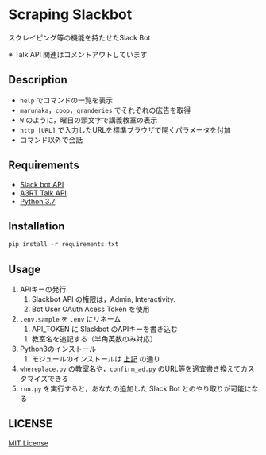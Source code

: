 # Scraping Slackbot

スクレイピング等の機能を持たせたSlack Bot

※ Talk API 関連はコメントアウトしています

## Description

- `help` でコマンドの一覧を表示  
- `marunaka`，`coop`，`granderies` でそれぞれの広告を取得  
- `W` のように，曜日の頭文字で講義教室の表示  
- `http [URL]` で入力したURLを標準ブラウザで開くパラメータを付加
- コマンド以外で会話

## Requirements

- [Slack bot API](https://api.slack.com/)
- [A3RT Talk API](https://a3rt.recruit-tech.co.jp/product/talkAPI/)
- [Python 3.7](https://www.python.org/downloads/)

## Installation

```Python
pip install -r requirements.txt
```

## Usage

1. APIキーの発行
    1. Slackbot API の権限は，Admin, Interactivity.
    1. Bot User OAuth Acess Token を使用
1. `.env.sample` を `.env` にリネーム
    1. API_TOKEN に Slackbot のAPIキーを書き込む
    <!-- 1. API_TOKEN と  API_KEY にそれぞれ Slackbot と TalkAPI のAPIキーを書き込む -->
    1. 教室名を追記する（半角英数のみ対応）
1. Python3のインストール
    1. モジュールのインストールは [上記](#Installation) の通り
1. `whereplace.py` の教室名や，`confirm_ad.py` のURL等を適宜書き換えてカスタマイズできる
1. `run.py` を実行すると，あなたの追加した Slack Bot とのやり取りが可能になる

## LICENSE

[MIT License](./LICENSE)